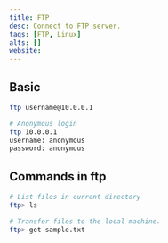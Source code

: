 ```yaml
---
title: FTP
desc: Connect to FTP server.
tags: [FTP, Linux]
alts: []
website:
---
```


## Basic

```sh
ftp username@10.0.0.1

# Anonymous login
ftp 10.0.0.1 
username: anonymous
password: anonymous
```

## Commands in ftp

```sh
# List files in current directory
ftp> ls

# Transfer files to the local machine.
ftp> get sample.txt
```